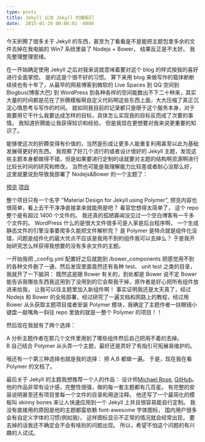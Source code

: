 ```yaml
---
type: posts
title: Jekyll 以及 Jekyll 的模板们
date:  2015-01-29 00:00:01 -0800
---
```


今天折腾了很多关于 Jekyll 的东西，甚至为了看看是不是能把主题包里多余的文件去掉在我电脑的 Win7 系统里装了 Nodejs + Bower， 结果反正是不太好。 我先整理整理思绪。

在一开始确定使用 Jekyll 之后对我来说就意味着要对这个 blog 的样式按我的喜好进行全面掌控。 是的这是个很不好的习惯。 算下来用 blog 来做写作的载体断断续续也有十年了，从最早的网易博客到微软的 Live Spaces 到 QQ 空间到 Blogbus(博客大巴) 到 WordPress 到各种各样的空间能数出不下二十种来，其实大量的时间都是花在了折腾模板啊自定义代码啊这些东西上面，大大压缩了真正沉淀心情思考与写作的时间。 就如同我目前的记录都只是限于这个服务本身，对于我要用它干什么我要达成怎样的目标，具体怎么实现我的目标反而成了次要的事情。 我知道折腾能让我获得知识和经验， 但是我现在更想要对我来说更重要的知识了。

能够使这次的折腾变得有价值的，当然是形成让更多人能重复利用甚至以此为基础发展得更好的东西。 我观察了好几个流行的或者设计很好的 Jekyll 主题，发现这些主题本身都做得不错，但是如果要进行定制的话就要对主题的结构啊资源啊进行比较长时间的研究和修改。 当然也可能是我理解能力比较差或者耐心没那么好， 这里就要说到导致我部署了 Nodejs&Bower 的一个主题了：

[预览](http://charbelrami.github.io/material-jekyll)
[项目](https://github.com/charbelrami/material-jekyll)

整个项目只有一个名字 "Material Design for Jekyll using Polymer", 预览内容也很简单，看上去干干净净直接拿来就能用是吧？ 看官您想得太简单了， 这个 repo 整个是有超过 1400 个文件的。 我还真的孤陋寡闻没见过一个空白博客有一千多个文件的。 WordPress 什么的是很大文件很多可是人家是后台程序啊， 一个生成静态文件的引擎没事要爬多久能把文件解析完？ 是 Polymer 是特点就是组件化没错，问题是组件化的最大优点不应该是我用不到的组件我可以去掉么？ 于是我开始研究怎么样获得我想要的没有多余文件的主题。

一开始我把 _config.yml 配置好之后就跑到 /bower_components 把感觉用不到的各种文件删了一通，然后发现里面竟然还有各种 test、 unit test 之类的目录，我就开了一下脑洞： 既然这是跟 Bower 有关的，到处都是 Bower 说不定 Bower 能告诉我哪些东西我这用到了没用到的它会帮我干掉，原作者是好心把所有组件放进来给我， 让我可以往主题里加入新组件啊！ 事实证明我还是太天真了，经过 Nodejs 和 Bower 的全局部署，经过研究了一遍文档和网路上的教程，经过用 Bower 从头获取主题项目或者安装 Polymer 模块，我确定了主题作者一扶眼镜小键盘一敲嘴角一斜往 repo 里放的就是一整个 Polymer 的项目！！

然后现在我就有了两个选择： 

A 分析主题作者在那几个文件里用到了哪些组件然后自己把用不着的去掉。  
B 自己结合 Polymer 从头弄一个主题，最好还是弄好了有指引可拓展易维护的。

哦还有一个第三种选择也就是我的选择： 把 A,B 都做一遍。 于是，现在我在看 Polymer 的文档了。

最后关于 Jekyll 的主题我想推荐一个人的作品： 设计师[Michael Rose](http://mademistakes.com/), [GitHub](https://github.com/mmistakes)。 他的作品非常有设计感，完整性很强，做的每一套主题都有几百星。 有完整的安装说明甚至还有项目里每一个文件的目录和用途注释。 他还写了一个最简化的模板叫 skinny bones 来让人快速应用到一个 Jekyll 上并且很容易能自行定制。 我没有直接用的原因是他的主题都蛮依赖 font-awesome 字体图标， 国内用户很多会有自定义字体的习惯(例如我)， 这样图标显示不正常的情况就会经常出现， 要去掉的话我还不确定会不会有啥别的问题出现。 所以，希望不怕这个问题的有兴趣的人试试。
